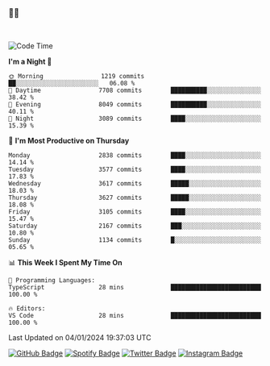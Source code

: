 ### 🤙🍺

<!-- <a href="https://github-readme-stats.vercel.app/api?username=hzak2xx&count_private=true&show_icons=true&theme=dracula">
  <img align="center" src="https://github-readme-stats.vercel.app/api?username=hzak2xx&count_private=true&show_icons=true&theme=dracula" />
</a>
</br> -->
</br>

<!--START_SECTION:waka-->
![Code Time](http://img.shields.io/badge/Code%20Time-2%2C970%20hrs%2045%20mins-blue)

**I'm a Night 🦉** 

```text
🌞 Morning                1219 commits        ██░░░░░░░░░░░░░░░░░░░░░░░   06.08 % 
🌆 Daytime                7708 commits        ██████████░░░░░░░░░░░░░░░   38.42 % 
🌃 Evening                8049 commits        ██████████░░░░░░░░░░░░░░░   40.11 % 
🌙 Night                  3089 commits        ████░░░░░░░░░░░░░░░░░░░░░   15.39 % 
```
📅 **I'm Most Productive on Thursday** 

```text
Monday                   2838 commits        ████░░░░░░░░░░░░░░░░░░░░░   14.14 % 
Tuesday                  3577 commits        ████░░░░░░░░░░░░░░░░░░░░░   17.83 % 
Wednesday                3617 commits        █████░░░░░░░░░░░░░░░░░░░░   18.03 % 
Thursday                 3627 commits        █████░░░░░░░░░░░░░░░░░░░░   18.08 % 
Friday                   3105 commits        ████░░░░░░░░░░░░░░░░░░░░░   15.47 % 
Saturday                 2167 commits        ███░░░░░░░░░░░░░░░░░░░░░░   10.80 % 
Sunday                   1134 commits        █░░░░░░░░░░░░░░░░░░░░░░░░   05.65 % 
```


📊 **This Week I Spent My Time On** 

```text
💬 Programming Languages: 
TypeScript               28 mins             █████████████████████████   100.00 % 

🔥 Editors: 
VS Code                  28 mins             █████████████████████████   100.00 % 
```


 Last Updated on 04/01/2024 19:37:03 UTC
<!--END_SECTION:waka-->

[![GitHub Badge](https://img.shields.io/badge/GitHub-100000?style=for-the-badge&logo=github&logoColor=white)](https://github.com/hzak2xx)
[![Spotify Badge](https://img.shields.io/badge/Spotify-1ED760?&style=for-the-badge&logo=spotify&logoColor=white)](https://open.spotify.com/user/uf90s6sbbh75a1mt44clkhkvf)
[![Twitter Badge](https://img.shields.io/badge/Twitter-1DA1F2?style=for-the-badge&logo=twitter&logoColor=white)](https://twitter.com/hzak2xx)
[![Instagram Badge](https://img.shields.io/badge/Instagram-E4405F?style=for-the-badge&logo=instagram&logoColor=white)](https://www.instagram.com/hzak2xx/)
